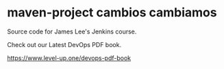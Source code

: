 # maven-project cambios cambiamos
Source code for James Lee's Jenkins course.

Check out our Latest DevOps PDF book.

https://www.level-up.one/devops-pdf-book
